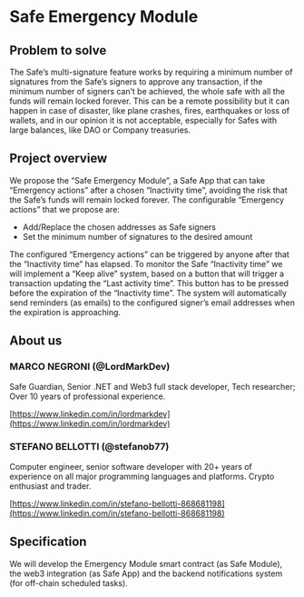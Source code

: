 # Safe Emergency Module

## Problem to solve

The Safe’s multi-signature feature works by requiring a minimum number of signatures from the Safe’s signers to approve any transaction, if the minimum number of signers can’t be achieved, the whole safe with all the funds will remain locked forever. This can be a remote possibility but it can happen in case of disaster, like plane crashes, fires, earthquakes or loss of wallets, and in our opinion it is not acceptable, especially for Safes with large balances, like DAO or Company treasuries.

## Project overview

We propose the “Safe Emergency Module”, a Safe App that can take “Emergency actions” after a chosen “Inactivity time”, avoiding the risk that the Safe’s funds will remain locked forever.
The configurable “Emergency actions” that we propose are:

- Add/Replace the chosen addresses as Safe signers
- Set the minimum number of signatures to the desired amount

The configured “Emergency actions” can be triggered by anyone after that the “Inactivity time” has elapsed.
To monitor the Safe “Inactivity time” we will implement a “Keep alive” system, based on a button that will trigger a transaction updating the “Last activity time”. This button has to be pressed before the expiration of the “Inactivity time”. The system will automatically send reminders (as emails) to the configured signer’s email addresses when the expiration is approaching.

## About us

### MARCO NEGRONI (@LordMarkDev)
Safe Guardian, Senior .NET and Web3 full stack developer, Tech researcher; Over 10 years of professional experience.

[https://www.linkedin.com/in/lordmarkdev](https://www.linkedin.com/in/lordmarkdev)

### STEFANO BELLOTTI (@stefanob77)
Computer engineer, senior software developer with 20+ years of experience on all major programming languages and platforms. Crypto enthusiast and trader.

[https://www.linkedin.com/in/stefano-bellotti-868681198](https://www.linkedin.com/in/stefano-bellotti-868681198)

## Specification

We will develop the Emergency Module smart contract (as Safe Module), the web3 integration (as Safe App) and the backend notifications system (for off-chain scheduled tasks).
